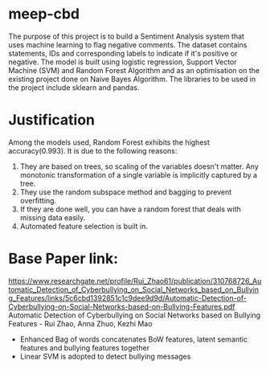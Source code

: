 # meep-cbd
The purpose of this project is to build a Sentiment Analysis system that uses machine learning to flag negative comments. The dataset contains statements, IDs and corresponding labels to indicate if it's positive or negative. The model is built using logistic regression, Support Vector Machine (SVM) and Random Forest Algorithm and as an optimisation on the existing project done on Naive Bayes Algorithm. The libraries to be used in the project include sklearn and pandas.

# Justification
Among the models used, Random Forest exhibits the highest accuracy(0.993). It is due to the following reasons: 
1. They are based on trees, so scaling of the variables doesn't matter. Any monotonic transformation of a single variable is implicitly captured by a tree.
2. They use the random subspace method and bagging to prevent overfitting.
3. If they are done well, you can have a random forest that deals with missing data easily.
4. Automated feature selection is built in.
# Base Paper link: 
https://www.researchgate.net/profile/Rui_Zhao61/publication/310768726_Automatic_Detection_of_Cyberbullying_on_Social_Networks_based_on_Bullying_Features/links/5c6cbd1392851c1c9dee9d9d/Automatic-Detection-of-Cyberbullying-on-Social-Networks-based-on-Bullying-Features.pdf
Automatic Detection of Cyberbullying on Social Networks based on Bullying Features - Rui Zhao, Anna Zhuo, Kezhi Mao

- Enhanced Bag of words concatenates BoW features, latent semantic features and bullying features together
- Linear SVM is adopted to detect bullying messages
